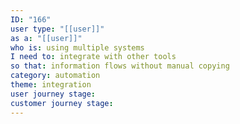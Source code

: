 ```yaml
---
ID: "166"
user type: "[[user]]"
as a: "[[user]]"
who is: using multiple systems
I need to: integrate with other tools
so that: information flows without manual copying
category: automation
theme: integration
user journey stage:
customer journey stage:
---
```

